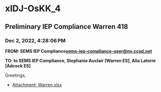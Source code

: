 # xIDJ-OsKK_4
## Preliminary IEP Compliance Warren 418
### Dec 2, 2022, 4:28:06 PM
**FROM: SEMS IEP Compliance<sems-iep-compliance-user@nv.ccsd.net>**

**TO: to SEMS IEP Compliance, Stephanie Auclair [Warren ES], Alia Latorre [Adcock ES]**


Greetings, 





* [Attachment: Warren.xlsx](xIDJ-OsKK_4-attachment-1.xlsx)
